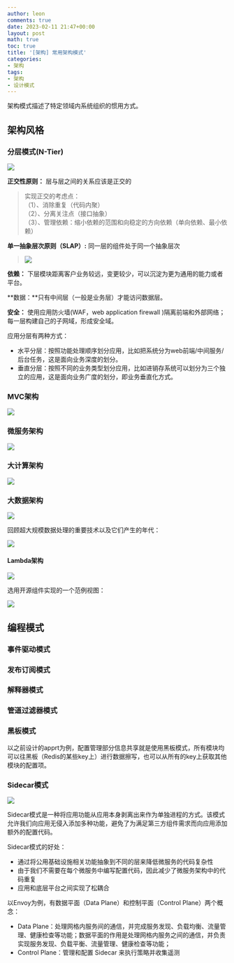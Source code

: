 ```yaml
---
author: leon
comments: true
date: 2023-02-11 21:47+00:00
layout: post
math: true
toc: true
title: '[架构] 常用架构模式'
categories:
- 架构
tags:
- 架构
- 设计模式
---
```


架构模式描述了特定领域内系统组织的惯用方式。

## 架构风格
### 分层模式(N-Tier)

![](/images/architecture/n-tier-logical.svg)

**正交性原则：** 层与层之间的关系应该是正交的
> 实现正交的考虑点：  
> （1）、消除重复（代码内聚）  
> （2）、分离关注点（接口抽象）  
> （3）、管理依赖：缩小依赖的范围和向稳定的方向依赖（单向依赖、最小依赖）  

**单一抽象层次原则（SLAP）:** 同一层的组件处于同一个抽象层次

> ![](/images/architecture/n-tier-layer-desc.webp)

**依赖：** 下层模块距离客户业务较远，变更较少，可以沉淀为更为通用的能力或者平台。

**数据：**只有中间层（一般是业务层）才能访问数据层。

**安全：** 使用应用防火墙(WAF，web application firewall )隔离前端和外部网络；每一层构建自己的子网域，形成安全域。


应用分层有两种方式：
- 水平分层：按照功能处理顺序划分应用，比如把系统分为web前端/中间服务/后台任务，这是面向业务深度的划分。
- 垂直分层：按照不同的业务类型划分应用，比如进销存系统可以划分为三个独立的应用，这是面向业务广度的划分，即业务垂直化方式。


### MVC架构

![](/images/architecture/mvc.png)

### 微服务架构

![](/images/architecture/microservice-architecture.png)

### 大计算架构

![](/images/architecture/big-compute-logical.png)

### 大数据架构

![](/images/architecture/big-data-logical.svg)

回顾超大规模数据处理的重要技术以及它们产生的年代：

![](/images/architecture/bit-data-technology-timeserise.jpg)


#### Lambda架构

![](/images/architecture/lambda.png)


选用开源组件实现的一个范例视图：

![](/images/architecture/lambda2.png)

## 编程模式

### 事件驱动模式

### 发布订阅模式

### 解释器模式

### 管道过滤器模式

### 黑板模式

以之前设计的apprt为例，配置管理部分信息共享就是使用黑板模式，所有模块均可以往黑板（Redis的某些key上）进行数据擦写，也可以从所有的key上获取其他模块的配置项。

### Sidecar模式

![](/images/architecture/sidecar-enovy.webp)

Sidecar模式是一种将应用功能从应用本身剥离出来作为单独进程的方式。该模式允许我们向应用无侵入添加多种功能，避免了为满足第三方组件需求而向应用添加额外的配置代码。

Sidecar模式的好处：
- 通过将公用基础设施相关功能抽象到不同的层来降低微服务的代码复杂性
- 由于我们不需要在每个微服务中编写配置代码，因此减少了微服务架构中的代码重复
- 应用和底层平台之间实现了松耦合

以Envoy为例，有数据平面（Data Plane）和控制平面（Control Plane）两个概念：
- Data Plane：处理网格内服务间的通信，并完成服务发现、负载均衡、流量管理、健康检查等功能；数据平面的作用是处理网格内服务之间的通信，并负责实现服务发现、负载平衡、流量管理、健康检查等功能；
- Control Plane：管理和配置 Sidecar 来执行策略并收集遥测